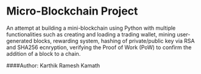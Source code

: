 # Micro-Blockchain Project

An attempt at building a mini-blockchain using Python with multiple functionalities such as creating and loading a trading wallet, mining user-generated blocks, rewarding system, hashing of private/public key via RSA and SHA256 ecnryption, verifying the Proof of Work (PoW) to confirm the addition of a block to a chain.

####Author: Karthik Ramesh Kamath
